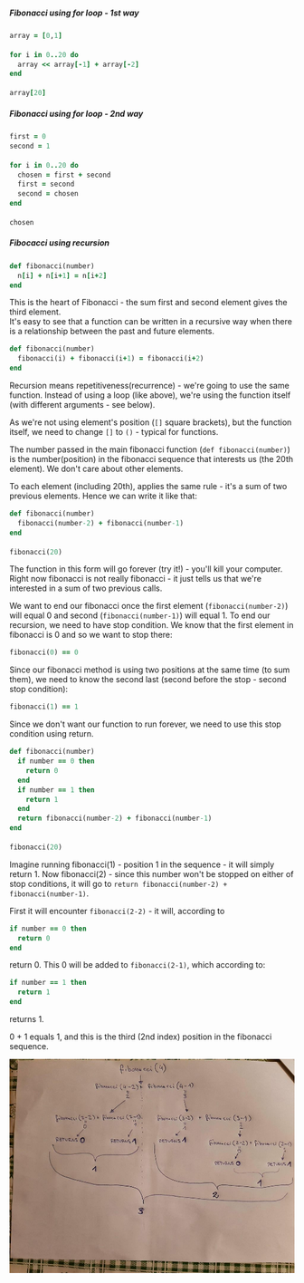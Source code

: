 ##### Fibonacci using for loop - 1st way

```ruby
array = [0,1]

for i in 0..20 do
  array << array[-1] + array[-2]
end

array[20]
```

##### Fibonacci using for loop - 2nd  way

```ruby
first = 0
second = 1

for i in 0..20 do
  chosen = first + second
  first = second
  second = chosen
end

chosen
```

##### Fibocacci using recursion

```ruby
def fibonacci(number)
  n[i] + n[i+1] = n[i+2]
end
```
This is the heart of Fibonacci - the sum first and second element gives the third element.  
It's easy to see that a function can be written in a recursive way when there is a relationship between the past and future elements.

```ruby
def fibonacci(number)
  fibonacci(i) + fibonacci(i+1) = fibonacci(i+2)
end
```

Recursion means repetitiveness(recurrence) - we're going to use the same function. Instead of using a loop (like above),
we're using the function itself (with different arguments - see below).

As we're not using element's position (`[]` square brackets), but the function itself, we need to change `[]` to `()` - typical for functions.

The number passed in the main fibonacci function (`def fibonacci(number)`) is the number(position) in the fibonacci sequence that interests us (the 20th element). We don't care about other elements.

To each element (including 20th), applies the same rule - it's a sum of two previous elements.
Hence we can write it like that:

```ruby
def fibonacci(number)
  fibonacci(number-2) + fibonacci(number-1)
end

fibonacci(20)
```

The function in this form will go forever (try it!) - you'll kill your computer.
Right now fibonacci is not really fibonacci - it just tells us that we're interested in a sum of two previous calls.

We want to end our fibonacci once the first element (`fibonacci(number-2)`) will equal 0 and second (`fibonacci(number-1)`) will equal 1.
To end our recursion, we need to have stop condition. We know that the first element in fibonacci is 0 and so we want to stop there:

```ruby
fibonacci(0) == 0
```

Since our fibonacci method is using two positions at the same time (to sum them), we need to know the second last (second before the stop - second stop condition):

```ruby
fibonacci(1) == 1
```

Since we don't want our function to run forever, we need to use this stop condition using return.

```ruby
def fibonacci(number)
  if number == 0 then
    return 0
  end
  if number == 1 then
    return 1
  end
  return fibonacci(number-2) + fibonacci(number-1)
end

fibonacci(20)
```

Imagine running fibonacci(1) - position 1 in the sequence - it will simply return 1.
Now fibonacci(2) - since this number won't be stopped on either of stop conditions, it will go to `return fibonacci(number-2) + fibonacci(number-1)`.

First it will encounter `fibonacci(2-2)` - it will, according to

```ruby
if number == 0 then
  return 0
end
```

return 0. This 0 will be added to `fibonacci(2-1)`, which according to:

```ruby
if number == 1 then
  return 1
end
```

returns 1.

0 + 1 equals 1, and this is the third (2nd index) position in the fibonacci sequence.

![See image](/images/img.jpg)
